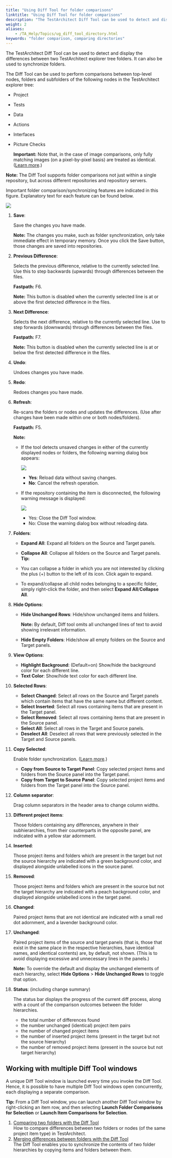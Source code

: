 ```yaml
--- 
title: "Using Diff Tool for folder comparisons"
linktitle: "Using Diff Tool for folder comparisons"
description: "The TestArchitect Diff Tool can be used to detect and display the differences between two TestArchitect explorer tree folders. It can also be used to synchronize folders."
weight: 2
aliases: 
    - /TA_Help/Topics/ug_diff_tool_directory.html
keywords: "folder comparison, comparing directories"
---
```


The TestArchitect Diff Tool can be used to detect and display the differences between two TestArchitect explorer tree folders. It can also be used to synchronize folders.

The Diff Tool can be used to perform comparisons between top-level nodes, folders and subfolders of the following nodes in the TestArchitect explorer tree:

-   Project
-   Tests
-   Data
-   Actions
-   Interfaces
-   Picture Checks

    **Important:** Note that, in the case of image comparisons, only fully matching images \(on a pixel-by-pixel basis\) are treated as identical. \([Learn more](/TA_Automation/Topics/aut_image_comparison_techniques.html#section_bpj_xkg_wv).\)


**Note:** The Diff Tool supports folder comparisons not just within a single repository, but across different repositories and repository servers.

Important folder comparison/synchronizing features are indicated in this figure. Explanatory text for each feature can be found below.

![](/images/TA_Help/Images/diff_tool_node_comparison.png)

1.  **Save**:

    Save the changes you have made.

    **Note:** The changes you make, such as folder synchronization, only take immediate effect in temporary memory. Once you click the Save button, those changes are saved into repositories.

2.  **Previous Difference**:

    Selects the previous difference, relative to the currently selected line. Use this to step backwards \(upwards\) through differences between the files.

    **Fastpath:** F6.

    **Note:** This button is disabled when the currently selected line is at or above the first detected difference in the files.

3.  **Next Difference**:

    Selects the next difference, relative to the currently selected line. Use to step forwards \(downwards\) through differences between the files.

    **Fastpath:** F7.

    **Note:** This button is disabled when the currently selected line is at or below the first detected difference in the files.

4.  **Undo**:

    Undoes changes you have made.

5.  **Redo**:

    Redoes changes you have made.

6.  **Refresh**:

    Re-scans the folders or nodes and updates the differences. \(Use after changes have been made within one or both nodes/folders\).

    **Fastpath:** F5.

    **Note:**

    -   If the tool detects unsaved changes in either of the currently displayed nodes or folders, the following warning dialog box appears:

        ![](/images/TA_Help/Images/diff_tool_refresh.png)

        -   **Yes**: Reload data without saving changes.
        -   **No**: Cancel the refresh operation.
    -   If the repository containing the item is disconnected, the following warning message is displayed:

        ![](/images/TA_Help/Images/diff_tool_refresh_2.png)

        -   Yes: Close the Diff Tool window.
        -   No: Close the warning dialog box without reloading data.
7.  **Folders**:

    -   **Expand All**: Expand all folders on the Source and Target panels.
    -   **Collapse All**: Collapse all folders on the Source and Target panels.
    **Tip:**

    -   You can collapse a folder in which you are not interested by clicking the plus \(+\) button to the left of its icon. Click again to expand.
    -   To expand/collapse all child nodes belonging to a specific folder, simply right-click the folder, and then select **Expand All**/**Collapse All**.
8.  **Hide Options**:
    -   **Hide Unchanged Rows**: Hide/show unchanged items and folders.

        **Note:** By default, Diff tool omits all unchanged lines of text to avoid showing irrelevant information.

    -   **Hide Empty Folders**: Hide/show all empty folders on the Source and Target panels.
9.  **View Options**:
    -   **Highlight Background**: \(Default=on\) Show/hide the background color for each different line.
    -   **Text Color**: Show/hide text color for each different line.
10. **Selected Rows**:
    -   **Select Changed**: Select all rows on the Source and Target panels which contain items that have the same name but different content.
    -   **Select Inserted**: Select all rows containing items that are present in the Target panel.
    -   **Select Removed**: Select all rows containing items that are present in the Source panel.
    -   **Select All**: Select all rows in the Target and Source panels.
    -   **Deselect All**: Deselect all rows that were previously selected in the Target and Source panels.
11. **Copy Selected**:

    Enable folder synchronization. \([Learn more](/TA_Help/Topics/ug_diff_tool_copying_items_folders.html).\)

    -   **Copy from Source to Target Panel**: Copy selected project items and folders from the Source panel into the Target panel.
    -   **Copy from Target to Source Panel**: Copy selected project items and folders from the Target panel into the Source panel.
12. **Column separator**:

    Drag column separators in the header area to change column widths.

13. **Different project items**:

    Those folders containing any differences, anywhere in their subhierarchies, from their counterparts in the opposite panel, are indicated with a yellow star adornment.

14. **Inserted**:

    Those project items and folders which are present in the target but not the source hierarchy are indicated with a green background color, and displayed alongside unlabelled icons in the source panel.

15. **Removed**:

    Those project items and folders which are present in the source but not the target hierarchy are indicated with a peach background color, and displayed alongside unlabelled icons in the target panel.

16. **Changed**:

    Paired project items that are not identical are indicated with a small red dot adornment, and a lavender background color.

17. **Unchanged**:

    Paired project items of the source and target panels \(that is, those that exist in the same place in the respective hierarchies, have identical names, and identical contents\) are, by default, not shown. \(This is to avoid displaying excessive and unnecessary lines in the panels.\)

    **Note:** To override the default and display the unchanged elements of each hierarchy, select **Hide Options** \> **Hide Unchanged Rows** to toggle that option.

18. **Status**: \(including change summary\)

    The status bar displays the progress of the current diff process, along with a count of the comparison outcomes between the folder hierarchies.

    -   the total number of differences found
    -   the number unchanged \(identical\) project item pairs
    -   the number of changed project items
    -   the number of inserted project items \(present in the target but not the source hierarchy\)
    -   the number of removed project items \(present in the source but not target hierarchy\)

## Working with multiple Diff Tool windows

A unique Diff Tool window is launched every time you invoke the Diff Tool. Hence, it is possible to have multiple Diff Tool windows open concurrently, each displaying a separate comparison.

**Tip:** From a Diff Tool window, you can launch another Diff Tool window by right-clicking an item row, and then selecting **Launch Folder Comparisons for Selection** or **Launch Item Comparisons for Selection**.

1.  [Comparing two folders with the Diff Tool](/TA_Help/Topics/ug_diff_tool_comparing_directories.html)  
How to compare differences between two folders or nodes \(of the same project item type\) in TestArchitect.
2.  [Merging differences between folders with the Diff Tool](/TA_Help/Topics/ug_diff_tool_copying_items_folders.html)  
The Diff Tool enables you to synchronize the contents of two folder hierarchies by copying items and folders between them.




